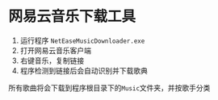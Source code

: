 # 网易云音乐下载工具
1. 运行程序 `NetEaseMusicDownloader.exe`
2. 打开网易云音乐客户端
3. 右键音乐，复制链接
4. 程序检测到链接后会自动识别并下载歌典

所有歌曲将会下载到程序根目录下的`Music`文件夹，并按歌手分类
